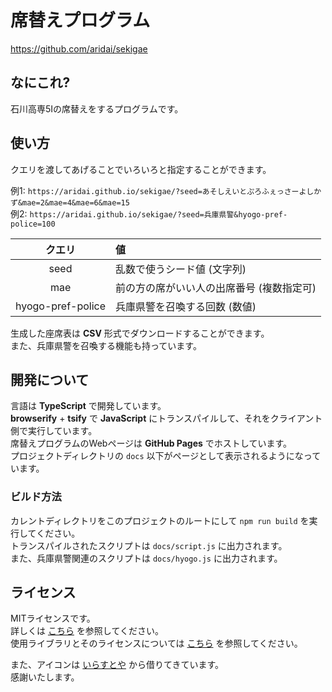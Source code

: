 # 席替えプログラム
https://github.com/aridai/sekigae

## なにこれ?
石川高専5Iの席替えをするプログラムです。

## 使い方
クエリを渡してあげることでいろいろと指定することができます。

例1: `https://aridai.github.io/sekigae/?seed=あそしえいとぷろふぇっさーよしかず&mae=2&mae=4&mae=6&mae=15`  
例2: `https://aridai.github.io/sekigae/?seed=兵庫県警&hyogo-pref-police=100`

| クエリ | 値 |
|:---:|:---|
| seed | 乱数で使うシード値 (文字列) |
| mae | 前の方の席がいい人の出席番号 (複数指定可) |
| hyogo-pref-police | 兵庫県警を召喚する回数 (数値) |

生成した座席表は **CSV** 形式でダウンロードすることができます。  
また、兵庫県警を召喚する機能も持っています。

## 開発について
言語は **TypeScript** で開発しています。  
**browserify** + **tsify** で **JavaScript** にトランスパイルして、それをクライアント側で実行しています。  
席替えプログラムのWebページは **GitHub Pages** でホストしています。  
プロジェクトディレクトリの `docs` 以下がページとして表示されるようになっています。

### ビルド方法
カレントディレクトリをこのプロジェクトのルートにして `npm run build` を実行してください。  
トランスパイルされたスクリプトは `docs/script.js` に出力されます。  
また、兵庫県警関連のスクリプトは `docs/hyogo.js` に出力されます。

## ライセンス
MITライセンスです。  
詳しくは [こちら](https://github.com/aridai/sekigae/blob/master/LICENSE) を参照してください。  
使用ライブラリとそのライセンスについては [こちら](https://github.com/aridai/sekigae/blob/master/LIBRARIES) を参照してください。

また、アイコンは [いらすとや](https://www.irasutoya.com/2017/06/blog-post_371.html) から借りてきています。  
感謝いたします。